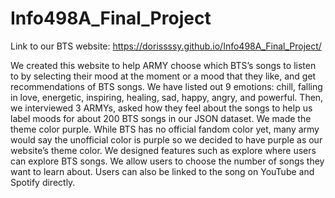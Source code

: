 # Info498A_Final_Project

Link to our BTS website: https://dorissssy.github.io/Info498A_Final_Project/

We created this website to help ARMY choose which BTS’s songs to listen to by selecting their mood at the moment or a mood that they like, and get recommendations of BTS songs. We have listed out 9 emotions: chill, falling in love, energetic, inspiring, healing, sad, happy, angry, and powerful. Then, we interviewed 3 ARMYs, asked how they feel about the songs to help us label moods for about 200 BTS songs in our JSON dataset. We made the theme color purple. While BTS has no official fandom color yet, many army would say the unofficial color is purple so we decided to have purple as our website’s theme color. We designed features such as explore where users can explore BTS songs. We allow users to choose the number of songs they want to learn about. Users can also be linked to the song on YouTube and Spotify directly.